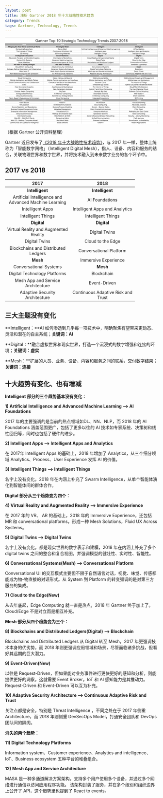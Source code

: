 ```yaml
---
layout: post
title: 浅析 Gartner 2018 年十大战略性技术趋势
category: Trends
tags: Gartner, Technology, Trends
---
```


![Gartner Top 10 Strategic Technology Trends](/images/GartnerTop10Trends.png)

（根据 Gartner 公开资料整理）

Gartner 近日发布了[《2018 年十大战略性技术趋势》](http://www.gartner.com/smarterwithgartner/gartner-top-10-strategic-technology-trends-for-2018)，与 2017 年一样，整体上统称为「智能数字网格」（Intelligent Digital Mesh），指人、设备、内容和服务的结合，关联物理世界和数字世界，并将技术融入到未来数字业务的各个环节中。



## 2017 vs 2018

<style>
table th:first-of-type {
    width: 200px;
}
table th:nth-of-type(2) {
    width: 200px;
}
</style>


|                   2017                   |                2018                |
| :--------------------------------------: | :--------------------------------: |
|             **Intelligent**              |          **Intelligent**           |
| Artificial Intelligence and Advanced Machine Learning |           AI Foundations           |
|             Intelligent Apps             |   Intelligent Apps and Analytics   |
|            Intelligent Things            |         Intelligent Things         |
|               **Digital**                |            **Digital**             |
|  Virtual Reality and Augmented Reality   |           Digital Twins            |
|              Digital Twins               |         Cloud to the Edge          |
|   Blockchains and Distributed Ledgers    |      Conversational Platform       |
|                 **Mesh**                 |        Immersive Experience        |
|          Conversational Systems          |              **Mesh**              |
|       Digital Technology Platforms       |             Blockchain             |
|    Mesh App and Service Architecture     |            Event-Driven            |
|      Adaptive Security Architecture      | Continuous Adaptive Risk and Trust |



## 三大主题没有变化 

**Intelligent：**AI 如何渗透到几乎每一项技术中，明确聚焦有望带来更动态、灵活和潜在的自主系统；**关键词：AI**

**Digital：**融合虚拟世界和现实世界，打造一个沉浸式的数字增强和连接的环境；**关键词：虚实**

**Mesh：**扩展的人员、业务、设备、内容和服务之间的联系，交付数字结果；**关键词：连接**



## 十大趋势有变化、也有增减

**Intelligent 部分的三个趋势基本没有变化：**

**1) Artificial Intelligence and Advanced Machine Learning —> AI Foundations**

2017 年的主要强调的是当前的热点领域如DL、NN、NLP，而 2018 年的 AI Foundations 涵盖范围更广，包括了更多以往的 AI 技术如专家系统、决策树和线性回归等，同时也包括了硬件的进步。



**2) Intelligent Apps —> Intelligent Apps and Analytics**

在 2017年 Intelligent Apps 的基础上，2018 年增加了 Analytics，从三个细分领域 Analytics、Process、User Experience 发挥 AI 的价值。



**3) Intelligent Things —> Intelligent Things**

名字上没有变化，2018 年在内涵上补充了 Swarm Intelligence，从单个智能体演化到智能体间的群体合作。



**Digital 部分从三个趋势变为四个：**

**4) Virtual Reality and Augmented Reality —> Immersive Experience**

在 2017 年的 VR、 AR 的基础上，2018 年的 Immersive Experience，还包括 MR 和 conversational platforms，形成一种 Mesh Solutions，Fluid UX Across Systems。



**5) Digital Twins —> Digital Twins**

名字上没有变化，都是现实世界的数字表示和建模，2018 年在内涵上补充了多个 digital twins 之间的整合和复合视图，并强调模型的健壮性、实时性、智能性。

**6) Conversational Systems(Mesh) —> Conversational Platform**

Conversational UI 的交互模式主要但不限于自然语言对话，视觉、味觉、传感都能成为物-物直接的对话形式。从 System 到 Platform 的转变强调的是对第三方服务的集成。



**7) Cloud to the Edge(New)**

从去年底起，Edge Computing 就一直是热点，2018 年 Gartner 终于加上了。Cloud/Edge 不是对立而是相互补充。



**Mesh 部分从四个趋势变为三个：**

**8) Blockchains and Distributed Ledgers(Digital) —> Blockchain**

Blockchains and Distributed Ledgers 从 Digital 转至 Mesh，2017 年更强调技术本身的优劣势，而 2018 年则更强调应用领域和场景，尽管面临诸多挑战，但看好其远期的巨大潜力。



**9) Event-Driven(New)**

以往是 Request-Driven，但如果能对业务事件进行更快更好的感知和分析，则能提供更好的洞察，这就需要 Event Broker，IoT 和 AI 感知能力是其推动力。Request-Driven 和 Event-Driven 可以互为补充。



**10) Adaptive Security Architecture —> Continuous Adaptive Risk and Trust**

关注点都是安全，特别是 Threat Intelligence ，不同之处在于 2017 年侧重 Architecture，而 2018 年则侧重 DevSecOps Model，打通安全团队和 DevOps 团队间的隔阂。



**消失的两个趋势：**	

**11) Digital Technology Platforms**

Information system、Customer experience、Analytics and intelligence、IoT、Business ecosystem 五种平台的堆叠组合。 



**12) Mesh App and Service Architecture**

MASA 是一种多通道解决方案架构，支持多个用户使用多个设备，并通过多个网络进行通信以访问应用程序功能。 该架构封装了服务，并在多个级别和组织边界上公开了 API，这个趋势里也提到了 React to events。



